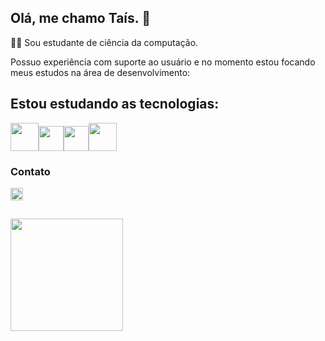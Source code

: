 ## Olá, me chamo Taís. 👋
👩‍💻 Sou estudante de ciência da computação.

Possuo experiência com suporte ao usuário e no momento estou focando meus estudos na área de desenvolvimento:

## Estou estudando as tecnologias:

<img src="https://cdn.jsdelivr.net/gh/devicons/devicon@latest/icons/java/java-original-wordmark.svg" height="45px" width="45px"/><img src="https://cdn.jsdelivr.net/gh/devicons/devicon@latest/icons/html5/html5-original-wordmark.svg" height="40px" width="40px" /><img src="https://cdn.jsdelivr.net/gh/devicons/devicon@latest/icons/css3/css3-original-wordmark.svg" height="40px" width="40px"/><img src="https://cdn.jsdelivr.net/gh/devicons/devicon@latest/icons/mysql/mysql-original-wordmark.svg" height="45px" width="45px"/>





### Contato

[<img src="https://cdn.jsdelivr.net/gh/devicons/devicon@latest/icons/linkedin/linkedin-original.svg" height="20px" width="20px" />](https://www.linkedin.com/in/taismdeandrade/)

## 
<a href="https://github.com/taismdeandrade">
<img loading="lazy" height="180em" src="https://github-readme-stats.vercel.app/api/top-langs/?username=taismdeandrade&layout=compact&langs_count=7&theme=dracula"/>
          
 
<!--
**taisdeandrade/taisdeandrade** is a ✨ _special_ ✨ repository because its `README.md` (this file) appears on your GitHub profile.

Here are some ideas to get you started:

- 🔭 I’m currently working on ...
- 🌱 I’m currently learning ...
- 👯 I’m looking to collaborate on ...
- 🤔 I’m looking for help with ...
- 💬 Ask me about ...
- 📫 How to reach me: ...
- 😄 Pronouns: ...
- ⚡ Fun fact: ...
-->
